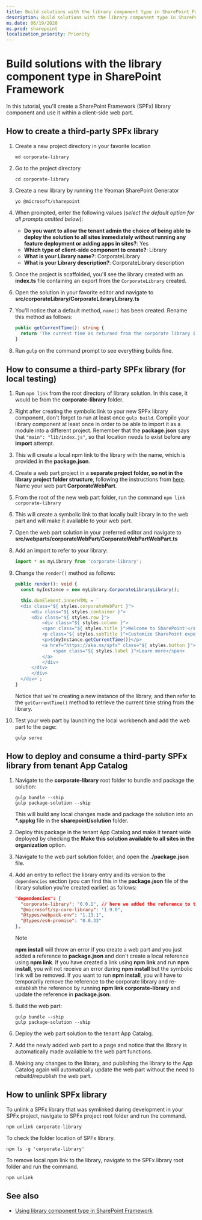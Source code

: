```yaml
---
title: Build solutions with the library component type in SharePoint Framework
description: Build solutions with the library component type in SharePoint Framework
ms.date: 06/19/2020
ms.prod: sharepoint
localization_priority: Priority
---
```


# Build solutions with the library component type in SharePoint Framework

In this tutorial, you'll create a SharePoint Framework (SPFx) library component and use it within a client-side web part.

## How to create a third-party SPFx library

1. Create a new project directory in your favorite location

    ```console
    md corporate-library
    ```

1. Go to the project directory

    ```console
    cd corporate-library
    ```

1. Create a new library by running the Yeoman SharePoint Generator

    ```console
    yo @microsoft/sharepoint
    ```

1. When prompted, enter the following values (*select the default option for all prompts omitted below*):

    - **Do you want to allow the tenant admin the choice of being able to deploy the solution to all sites immediately without running any feature deployment or adding apps in sites?**: Yes
    - **Which type of client-side component to create?**: Library
    - **What is your Library name?**: CorporateLibrary
    - **What is your Library description?**: CorporateLibrary description

1. Once the project is scaffolded, you'll see the library created with an **index.ts** file containing an export from the `CorporateLibrary` created.
1. Open the solution in your favorite editor and navigate to **src/corporateLibrary/CorporateLibraryLibrary.ts**
1. You'll notice that a default method, `name()` has been created. Rename this method as follows:

    ```typescript
    public getCurrentTime(): string {
      return 'The current time as returned from the corporate library is ' + new Date().toTimeString();
    }
    ```

1. Run `gulp` on the command prompt to see everything builds fine.

## How to consume a third-party SPFx library (for local testing)

1. Run `npm link` from the root directory of library solution. In this case, it would be from the **corporate-library** folder.
1. Right after creating the symbolic link to your new SPFx library component, don't forget to run at least once `gulp build`. Compile your library component at least once in order to be able to import it as a module into a different project. Remember that the **package.json** says that `"main": "lib/index.js"`, so that location needs to exist before any **import** attempt.
1. This will create a local npm link to the library with the name, which is provided in the **package.json**.
1. Create a web part project in a **separate project folder, so not in the library project folder structure**, following the instructions from [here](https://docs.microsoft.com/sharepoint/dev/spfx/web-parts/get-started/build-a-hello-world-web-part#to-create-a-new-web-part-project). Name your web part **CorporateWebPart**.
1. From the root of the new web part folder, run the command `npm link corporate-library`
1. This will create a symbolic link to that locally built library in to the web part and will make it available to your web part.
1. Open the web part solution in your preferred editor and navigate to **src/webparts/corporateWebPart/CorporateWebPartWebPart.ts**
1. Add an import to refer to your library:

    ```typescript
    import * as myLibrary from 'corporate-library';
    ```

1. Change the `render()` method as follows:

    ```typescript
    public render(): void {
      const myInstance = new myLibrary.CorporateLibraryLibrary();

      this.domElement.innerHTML = `
      <div class="${ styles.corporateWebPart }">
          <div class="${ styles.container }">
          <div class="${ styles.row }">
              <div class="${ styles.column }">
              <span class="${ styles.title }">Welcome to SharePoint!</span>
              <p class="${ styles.subTitle }">Customize SharePoint experiences using Web Parts.</p>
              <p>${myInstance.getCurrentTime()}</p>
              <a href="https://aka.ms/spfx" class="${ styles.button }">
                  <span class="${ styles.label }">Learn more</span>
              </a>
              </div>
          </div>
          </div>
      </div>`;
    }
    ```

    Notice that we're creating a new instance of the library, and then refer to the `getCurrentTime()` method to retrieve the current time string from the library.

1. Test your web part by launching the local workbench and add the web part to the page:

    ```console
    gulp serve
    ```

## How to deploy and consume a third-party SPFx library from tenant App Catalog

1. Navigate to the **corporate-library** root folder to bundle and package the solution:

    ```console
    gulp bundle --ship
    gulp package-solution --ship
    ```

    This will build any local changes made and package the solution into an **\*.sppkg** file in the **sharepoint/solution** folder.

1. Deploy this package in the tenant App Catalog and make it tenant wide deployed by checking the **Make this solution available to all sites in the organization** option.
1. Navigate to the web part solution folder, and open the **./package.json** file.
1. Add an entry to reflect the library entry and its version to the `dependencies` section (you can find this in the **package.json** file of the library solution you're created earlier) as follows:

    ```json
    "dependencies": {
      "corporate-library": "0.0.1", // here we added the reference to the library
      "@microsoft/sp-core-library": "1.9.0",
      "@types/webpack-env": "1.13.1",
      "@types/es6-promise": "0.0.33"
    },
    ```

    > [!NOTE]
    > **npm install** will throw an error if you create a web part and you just added a reference to **package.json** and don't create a local reference using **npm link**. If you have created a link using **npm link** and run **npm install**, you will not receive an error during **npm install** but the symbolic link will be removed. If you want to run **npm install**, you will have to temporarily remove the reference to the corporate library and re-establish the reference by running **npm link corporate-library** and update the reference in **package.json**.

1. Build the web part:

    ```console
    gulp bundle --ship
    gulp package-solution --ship
    ```

1. Deploy the web part solution to the tenant App Catalog.
1. Add the newly added web part to a page and notice that the library is automatically made available to the web part functions.
1. Making any changes to the library, and publishing the library to the App Catalog again will automatically update the web part without the need to rebuild/republish the web part.

## How to unlink SPFx library

To unlink a SPFx library that was symlinked during development in your SPFx project, navigate to SPFx project root folder and run the command.

```console
npm unlink corporate-library
```

To check the folder location of SPFx library.

```console
npm ls -g 'corporate-library'
```

To remove local npm link to the library, navigate to the SPFx library root folder and run the command.

```console
npm unlink
```

## See also

- [Using library component type in SharePoint Framework](./library-component-overview.md)
